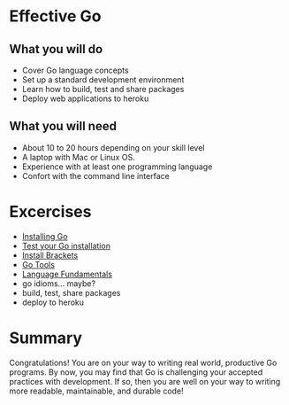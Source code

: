 # Effective Go

## What you will do

* Cover Go language concepts 
* Set up a standard development environment 
* Learn how to build, test and share packages 
* Deploy web applications to heroku

## What you will need

* About 10 to 20  hours depending on your skill level
* A laptop with Mac or Linux OS.
* Experience with at least one programming language
* Confort with the command line interface

# Excercises

* [Installing Go](https://github.com/gSchool/go/tree/master/Exercises/Installing-Go/readme.md)
* [Test your Go installation](https://github.com/gSchool/go/blob/master/Exercises/Testing-Go-Install/readme.md)
* [Install Brackets](https://github.com/gSchool/go/blob/master/Exercises/Installing-Brackets/readme.md)
* [Go Tools](https://github.com/gSchool/go/blob/master/Exercises/Exploring-The-Go-Tools/readme.md)
* [Language Fundamentals](https://github.com/gSchool/go/blob/master/Exercises/Language-Fundamentals/readme.md)
* go idioms... maybe?
* build, test, share packages
* deploy to heroku

# Summary

Congratulations!  You are on your way to writing real world, productive Go programs.  By now, you may find that Go
is challenging your accepted practices with development.  If so, then you are well on your way to writing more
readable, maintainable, and durable code!

